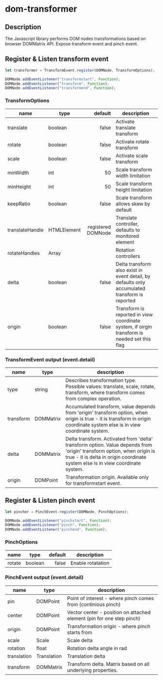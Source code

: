 # dom-transformer

## Description

The Javascript library performs DOM nodes transformations based on browser DOMMatrix API. Expose transform event and pinch event.

## Register & Listen transform event

```javascript
let transformer = TransformEvent.register(DOMNode, TransformOptions);

DOMNode.addEventListener("transformstart", Function);
DOMNode.addEventListener("transform", Function);
DOMNode.addEventListener("transformend", Function);
```

### TransformOptions

| name            | type               | default            | description                                                                                    |
| --------------- | ------------------ | -----------------: | ---------------------------------------------------------------------------------------------- |
| translate       | boolean            | false              | Activate translate transform                                                                   |
| rotate          | boolean            | false              | Activate rotate transform                                                                      |
| scale           | boolean            | false              | Activate scale transform                                                                       |
| minWidth        | int                | 50                 | Scale transform width limitation                                                               |
| minHeight       | int                | 50                 | Scale transform height limitation                                                              |
| keepRatio       | boolean            | false              | Scale transform allows skew by default                                                         |
| translateHandle | HTMLElement        | registered DOMNode | Translate controller, defaults to monitored element                                            |
| rotateHandles   | Array<HTMLElement> |                    | Rotation controllers                                                                           |
| delta           | boolean            | false              | Delta transform also exist in event detail, by defaults only accumulated transform is reported |
| origin          | boolean            | false              | Transform is reported in view coordinate system, if oirgin transform is needed set this flag   |

### TransformEvent output (event.detail)

| name        | type         | description                                                                                                                                                                                              |
| ----------- | ------------ | -------------------------------------------------------------------------------------------------------------------------------------------------------------------------------------------------------- |
| type        | string       | Describes transformation type. Possible values: translate, scale, rotate, transform, where transform comes from complex operation.                                                                       |
| transform   | DOMMatrix    | Accumulated transform, value depends from 'origin' transform option, when origin is true - it is transform in origin coordinate system else is in view coordinate system.                                |
| delta       | DOMMatrix    | Delta transform. Activated from 'delta' transform option. Value depends from 'origin' transform option, when origin is true - it is delta in origin coordinate system else is in view coordinate system. |
| origin      | DOMPoint     | Transformation origin. Available only for transformstart event.                                                                                                                                          |

## Register & Listen pinch event

```javascript
let pincher = PinchEvent.register(DOMNode, PinchOptions);

DOMNode.addEventListener("pinchstart", Function);
DOMNode.addEventListener("pinch", Function);
DOMNode.addEventListener("pinchend", Function);
```

### PinchOptions

| name            | type               | default            | description       |
| --------------- | ------------------ | -----------------: | ------------------|
| rotate          | boolean            | false              | Enable rotatation |

### PinchEvent output (event.detail)

| name        | type        | description                                                           |
| ----------- | ----------- | --------------------------------------------------------------------- |
| pin         | DOMPoint    | Point of interest - where pinch comes from (continious pinch)         |
| center      | DOMPoint    | Vector center - position on attached element (pin for one step pinch) |
| origin      | DOMPoint    | Transformation origin - where pinch starts from                       |
| scale       | Scale       | Scale delta                                                           |
| rotation    | float       | Rotation delta angle in rad                                           |
| translation | Translation | Translation delta                                                     |
| transform   | DOMMatrix   | Transform delta. Matrix based on all underlying properties.           |
